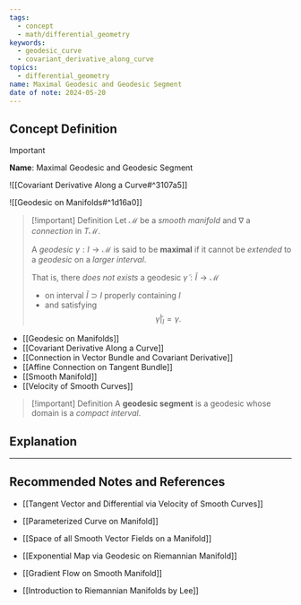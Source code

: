 ```yaml
---
tags:
  - concept
  - math/differential_geometry
keywords:
  - geodesic_curve
  - covariant_derivative_along_curve
topics:
  - differential_geometry
name: Maximal Geodesic and Geodesic Segment
date of note: 2024-05-20
---
```


## Concept Definition

>[!important]
>**Name**: Maximal Geodesic and Geodesic Segment

![[Covariant Derivative Along a Curve#^3107a5]]

![[Geodesic on Manifolds#^1d16a0]]

>[!important] Definition
>Let $\mathcal{M}$ be a *smooth manifold* and $\nabla$ a *connection* in $T\mathcal{M}$.
>
>A *geodesic* $\gamma: I \to \mathcal{M}$ is said to be **maximal** if it cannot be *extended* to a *geodesic* on a *larger interval*.
>
>That is, there *does not exists* a geodesic $\tilde{\gamma}: \tilde{I} \to \mathcal{M}$ 
>- on interval $\tilde{I} \supset I$ properly containing $I$  
>- and satisfying $$\tilde{\gamma}|_{I} = \gamma.$$

- [[Geodesic on Manifolds]]
- [[Covariant Derivative Along a Curve]]
- [[Connection in Vector Bundle and Covariant Derivative]]
- [[Affine Connection on Tangent Bundle]]
- [[Smooth Manifold]]
- [[Velocity of Smooth Curves]]

>[!important] Definition
>A **geodesic segment** is a geodesic whose domain is a *compact interval*.




## Explanation







-----------
##  Recommended Notes and References


- [[Tangent Vector and Differential via Velocity of Smooth Curves]]
- [[Parameterized Curve on Manifold]]
- [[Space of all Smooth Vector Fields on a Manifold]]


- [[Exponential Map via Geodesic on Riemannian Manifold]]
- [[Gradient Flow on Smooth Manifold]]


- [[Introduction to Riemannian Manifolds by Lee]]